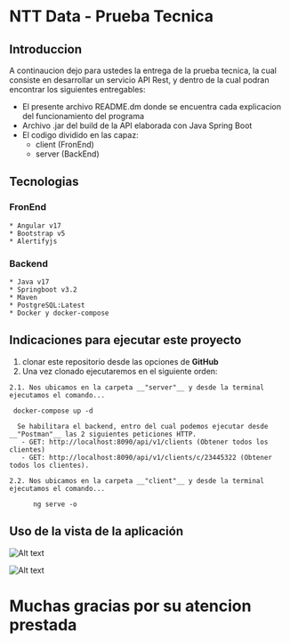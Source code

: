 # NTT Data - Prueba Tecnica
## __Introduccion__
A continaucion dejo para ustedes la entrega de la prueba tecnica, la cual consiste en desarrollar un servicio API Rest, y dentro de la cual podran encontrar los siguientes entregables:
  * El presente archivo README.dm donde se encuentra cada explicacion del funcionamiento del programa
  * Archivo .jar del build de la API elaborada con Java Spring Boot
  * El codigo dividido en las capaz:
    * client (FronEnd)
    * server (BackEnd)
   
## Tecnologias
  ### FronEnd
    * Angular v17
    * Bootstrap v5
    * Alertifyjs

  ### Backend
    * Java v17
    * Springboot v3.2
    * Maven
    * PostgreSQL:Latest
    * Docker y docker-compose
    
## __Indicaciones para ejecutar este proyecto__
  1. clonar este repositorio desde las opciones de __GitHub__
  2. Una vez clonado ejecutaremos en el siguiente orden:

    2.1. Nos ubicamos en la carpeta __"server"__ y desde la terminal ejecutamos el comando...
     
     docker-compose up -d
     
      Se habilitara el backend, entro del cual podemos ejecutar desde __"Postman"__ las 2 siguientes peticiones HTTP.
       - GET: http://localhost:8090/api/v1/clients (Obtener todos los clientes)
       - GET: http://localhost:8090/api/v1/clients/c/23445322 (Obtener todos los clientes).
     
    2.2. Nos ubicamos en la carpeta __"client"__ y desde la terminal  ejecutamos el comando...
     
          ng serve -o
     
 ## __Uso de la vista de la aplicación__

![Alt text](https://res.cloudinary.com/duzyd4ju7/image/upload/v1718975219/Screenshot_2024-06-21_075542_xeahn6.png "Home Page")

![Alt text](https://res.cloudinary.com/duzyd4ju7/image/upload/v1718975219/Screenshot_2024-06-21_080547_sikhn0.png "Client Page")


# Muchas gracias por su atencion prestada




